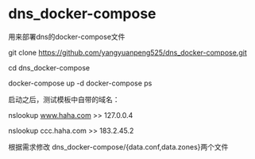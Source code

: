 # dns_docker-compose
用来部署dns的docker-compose文件
>
git clone https://github.com/yangyuanpeng525/dns_docker-compose.git
>
cd dns_docker-compose 
>
docker-compose up -d 
docker-compose ps
>
启动之后，测试模板中自带的域名：
>
nslookup www.haha.com   >>  127.0.0.4
>
nslookup ccc.haha.com   >>  183.2.45.2
>
根据需求修改 dns_docker-compose/{data.conf,data.zones}两个文件
